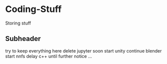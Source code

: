 # Coding-Stuff

Storing stuff

## Subheader

try to keep everything here
delete jupyter soon
start unity
continue blender
start nnfs
delay c++ until further notice
...
